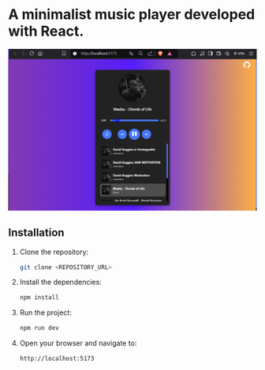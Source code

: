 # A minimalist music player developed with React.

![Music Player Cover](public/image.png)

## Installation

1. Clone the repository:

   ```sh
   git clone <REPOSITORY_URL>
   ```

2. Install the dependencies:

   ```sh
   npm install
   ```

3. Run the project:

   ```sh
   npm run dev
   ```

4. Open your browser and navigate to:

   ```text
   http://localhost:5173
   ```
